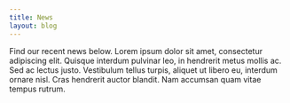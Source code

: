 ```yaml
---
title: News
layout: blog
---
```


Find our recent news below. Lorem ipsum dolor sit amet, consectetur adipiscing elit. Quisque interdum pulvinar leo, in hendrerit metus mollis ac. Sed ac lectus justo. Vestibulum tellus turpis, aliquet ut libero eu, interdum ornare nisl. Cras hendrerit auctor blandit. Nam accumsan quam vitae tempus rutrum. 